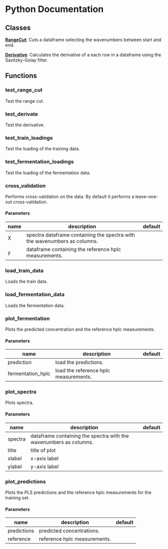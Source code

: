 # Python Documentation

## Classes

**[RangeCut](RangeCut.md)**: Cuts a dataframe selecting the wavenumbers between start and end. 

**[Derivative](Derivative.md)**: Calculates the derivative of a each row in a dataframe using the Savitzky-Golay filter. 


## Functions

### test_range_cut


Test the range cut. 




### test_derivate


Test the derivative. 




### test_train_loadings


Test the loading of the training data. 




### test_fermentation_loadings


Test the loading of the fermentation data. 




### cross_validation


Performs cross-validation on the data. By default it performs a leave-one-out cross-validation. 
#### Parameters
name | description | default
--- | --- | ---
X | spectra dataframe containing the spectra with the wavenumbers as columns. | 
y | dataframe containing the reference hplc measurements. | 





### load_train_data


Loads the train data. 




### load_fermentation_data


Loads the fermentation data. 




### plot_fermentation


Plots the predicted concentration and the reference hplc measurements. 
#### Parameters
name | description | default
--- | --- | ---
prediction | load the predictions. | 
fermentation_hplc | load the reference hplc measurements. | 





### plot_spectra


Plots spectra. 
#### Parameters
name | description | default
--- | --- | ---
spectra | dataframe containing the spectra with the wavenumbers as columns. | 
title | title of plot | 
xlabel | x-axis label | 
ylabel | y-axis label | 





### plot_predictions


Plots the PLS predictions and the reference hplc measurements for the training set. 
#### Parameters
name | description | default
--- | --- | ---
predictions | predicted concentrations. | 
reference | reference hplc measurements. | 




